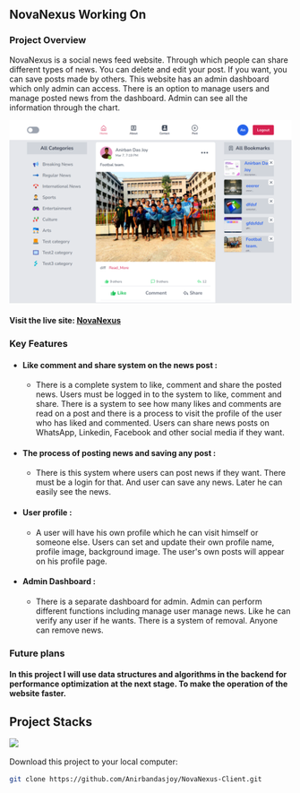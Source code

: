 ## NovaNexus Working On

### Project Overview
NovaNexus is a social news feed website. Through which people can share different types of news. You can delete and edit your post. If you want, you can save posts made by others. This website has an admin dashboard which only admin can access. There is an option to manage users and manage posted news from the dashboard. Admin can see all the information through the chart.

![NovaNexus Demo](./src/assets/images/demo.png)

#### Visit the live site: [NovaNexus](https://novanexus.vercel.app)


### Key Features

- #### Like comment and share system on the news post :
  - There is a complete system to like, comment and share the posted news. Users must be logged in to the system to like, comment and share. There is a system to see how many likes and comments are read on a post and there 
    is a process to visit the profile of the user who has liked and commented. Users can share news posts on WhatsApp, Linkedin, Facebook and other social media if they want.

- #### The process of posting news and saving any post :
  - There is this system where users can post news if they want. There must be a login for that. And user can save any news. Later he can easily see the news.

 - #### User profile :
   - A user will have his own profile which he can visit himself or someone else. Users can set and update their own profile name, profile image, background image. The user's own posts will appear on his profile page.

 - #### Admin Dashboard :
   - There is a separate dashboard for admin. Admin can perform different functions including manage user manage news. Like he can verify any user if he wants. There is a system of removal. Anyone can remove news.
 


### Future plans
#### In this project I will use data structures and algorithms in the backend for performance optimization at the next stage. To make the operation of the website faster.

## Project Stacks

<p align="left">
  <a href="https://skillicons.dev">
    <img src="https://skillicons.dev/icons?i=react,ts,express,mongodb,tailwindcss,firebase" />
  </a>
</p>

Download this project to your local computer:

```bash
git clone https://github.com/Anirbandasjoy/NovaNexus-Client.git
